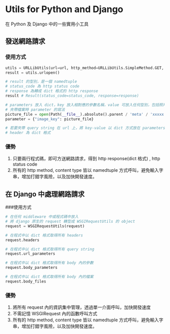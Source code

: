 # Utils for Python and Django
在 Python 及 Django 中的一些實用小工具

## 發送網路請求
### 使用方式

```python
utils = URLLibUtils(url=url, http_method=URLLibUtils.SimpleMethod.GET, parameters={}, headers={}, content_type=URLLibUtils.ContentType.TEXTPLAIN)
result = utils.urlopen()

# result 的型別，是一個 namedtuple
# status_code 為 http status code
# response 為轉成 dict 格式的 http response
result # Result(status_code=status_code, response=response)

# parameters 放入 dict，key 放入相對應的參數名稱，value 可放入任何型別，包括照片、pdf 檔案...等
# 夾帶檔案時 parameter 的寫法
picture_file = open(Path(__file__).absolute().parent / 'meta' / 'xxxxx.jpg', 'rb') 
parameter = {"image_key": picture_file}

# 若要夾帶 query string 在 url 上，將 key-value 以 dict 方式放在 parameters 欄位
# header 為 dict 格式
```

### 優勢
1. 只要兩行程式碼，即可方送網路請求，得到 http response(dict 格式) , http status code
2. 所有的 http method, content type 皆以 namedtuple 方式呼叫，避免輸入字串，增加打錯字風險，以及加快開發速度。

## 在 Django 中處理網路請求
###使用方式

```python
# 在任何 middleware 中或程式碼中放入
# 將 django 原生的 request 轉型成 WSGIRequestUtils 的 object
request = WSGIRequestUtils(request) 

# 在程式中以 dict 格式取得所有 headers
request.headers

# 在程式中以 dict 格式取得所有 query string
request.url_parameters

# 在程式中以 dict 格式取得所有 body 內的參數
request.body_parameters

# 在程式中以 dict 格式取得所有 body 內的檔案
request.body_files
```

### 優勢
1. 將所有 request 內的資訊集中管理，透過單一介面呼叫，加快開發速度
2. 不需記憶 WSGIRequest 內的函數呼叫方式
3. 所有的 http method, content type 皆以 namedtuple 方式呼叫，避免輸入字串，增加打錯字風險，以及加快開發速度。